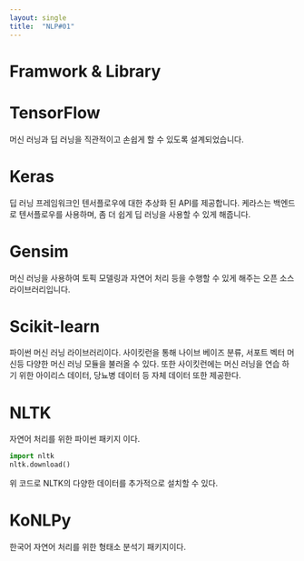 ```yaml
---
layout: single
title:  "NLP#01"
---
```


# Framwork & Library

# TensorFlow
  머신 러닝과 딥 러닝을 직관적이고 손쉽게 할 수 있도록 설계되었습니다.

# Keras
  딥 러닝 프레임워크인 텐서플로우에 대한 추상화 된 API를 제공합니다.
  케라스는 백엔드로 텐서플로우를 사용하며, 좀 더 쉽게 딥 러닝을 사용할 수 있게 해줍니다.

# Gensim
  머신 러닝을 사용하여 토픽 모델링과 자연어 처리 등을 수행할 수 있게 해주는 오픈 소스 라이브러리입니다.

# Scikit-learn
  파이썬 머신 러닝 라이브러리이다. 사이킷런을 통해 나이브 베이즈 분류,
  서포트 벡터 머신등 다양한 머신 러닝 모듈을 불러올 수 있다. 또한 사이킷런에는 머신 러닝을 연습
  하기 위한 아이리스 데이터, 당뇨병 데이터 등 자체 데이터 또한 제공한다.

# NLTK
  자연어 처리를 위한 파이썬 패키지 이다.


```python
import nltk
nltk.download() 
```

위 코드로 NLTK의 다양한 데이터를 추가적으로 설치할 수 있다.

# KoNLPy
  한국어 자연어 처리를 위한 형태소 분석기 패키지이다.
